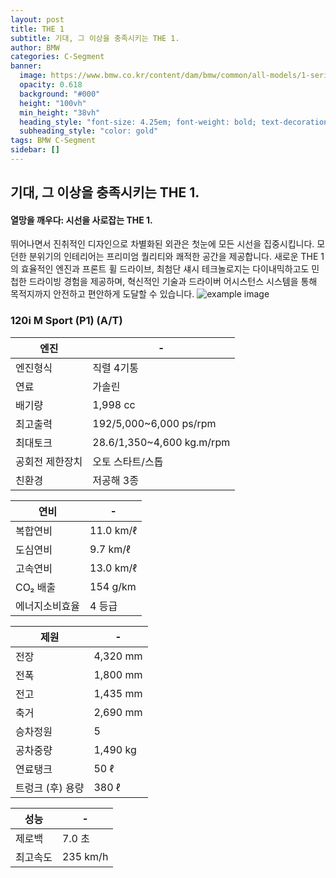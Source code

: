 ```yaml
---
layout: post
title: THE 1
subtitle: 기대, 그 이상을 충족시키는 THE 1.
author: BMW
categories: C-Segment
banner:
  image: https://www.bmw.co.kr/content/dam/bmw/common/all-models/1-series/5-door/2019/inform/bmw-1-series-inform-mc-driving-assistance-connectivity-hero-desktop.jpg/jcr:content/renditions/cq5dam.resized.img.1680.large.time1627454879010.jpg
  opacity: 0.618
  background: "#000"
  height: "100vh"
  min_height: "38vh"
  heading_style: "font-size: 4.25em; font-weight: bold; text-decoration: underline"
  subheading_style: "color: gold"
tags: BMW C-Segment
sidebar: []
---
```

## 기대, 그 이상을 충족시키는 THE 1.
#### 열망을 깨우다: 시선을 사로잡는 THE 1.

뛰어나면서 진취적인 디자인으로 차별화된 외관은 첫눈에 모든 시선을 집중시킵니다. 모던한 분위기의 인테리어는 프리미엄 퀄리티와 쾌적한 공간을 제공합니다. 새로운 THE 1의 효율적인 엔진과 프론트 휠 드라이브, 최첨단 섀시 테크놀로지는 다이내믹하고도 민첩한 드라이빙 경험을 제공하며, 혁신적인 기술과 드라이버 어시스턴스 시스템을 통해 목적지까지 안전하고 편안하게 도달할 수 있습니다.
![example image](https://autoimg.danawa.com/gallery/3727/20221202_3727%20(1).jpg?resize=800:* "1시리즈")
### 120i M Sport (P1) (A/T)

| 엔진                   | -             |
| --------------------- | --------------------- |
| 엔진형식               | 직렬 4기통           |
| 연료 | 가솔린 |
| 배기량 | 1,998 cc |
| 최고출력 | 192/5,000~6,000 ps/rpm | 
| 최대토크 | 28.6/1,350~4,600 kg.m/rpm | 
| 공회전 제한장치 | 오토 스타트/스톱 | 
| 친환경 | 저공해 3종 | 

| 연비                   | -             |
| --------------------- | --------------------- |
| 복합연비| 11.0 km/ℓ        |
| 도심연비| 9.7 km/ℓ |
| 고속연비 | 13.0 km/ℓ|
| CO₂ 배출 | 154 g/km | 
| 에너지소비효율 | 4 등급| 

| 제원                  | -             |
| --------------------- | --------------------- |
| 전장 | 4,320 mm    |
|전폭 | 1,800 mm |
| 전고  |1,435 mm|
|축거  |2,690 mm|
| 승차정원 | 5 | 
| 공차중량 | 1,490 kg|
| 연료탱크| 50 ℓ  |
| 트렁크 (후) 용량| 380 ℓ |

| 성능                | -             |
| --------------------- | --------------------- |
| 제로백| 7.0 초   |
|최고속도 | 235 km/h |